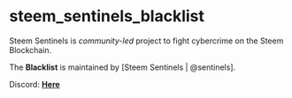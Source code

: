 # steem_sentinels_blacklist

Steem Sentinels is _community-led_ project to fight cybercrime on the Steem Blockchain.

The **Blacklist** is maintained by [Steem Sentinels | @sentinels]. 

Discord: [**Here**](https://discord.gg/J8JuNQh)

